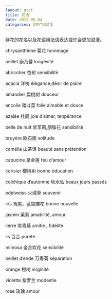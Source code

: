 ```yaml
---
layout: post
title: 花语
date: 2012-05-04
categories: [热门词汇]  
---
```


鲜花的花名以及花语用法语表达或许会更加浪漫。

chrysanthème 菊花 hommage

oeillet 康乃馨 longévité

abricotier 杏树 sensibilité

acacia 洋槐 élégance,désir de plaire

amandier 扁桃树 douceur

ancolie 耧斗菜 folie aimable et douce

azalée 杜鹃 joie d’aimer, tenpérance

belle de nuit 紫茉莉,胭脂花 sensibilité

bruyère 欧石南 solitude

camélia 山茶话 beauté sans prétention

capucine 旱金莲 feu d’amour

cerisier 樱桃树 bonne éducation

colchique d’automne 秋水仙 beaux jours passés

edelweiss 火绒草 souvenir

iris 鸢尾，蓝蝴蝶花 bonne nouvelle

jasmin 茉莉 amabilité, amour

lierre 常青藤 amitié , fidélité

lis 百合 pureté

mimosa 金合欢花 sensibilité

oeillet d’ende 万寿菊 séparation

orange 橙树 virginité

violette 紫罗兰 modestie

rose 玫瑰 amour
